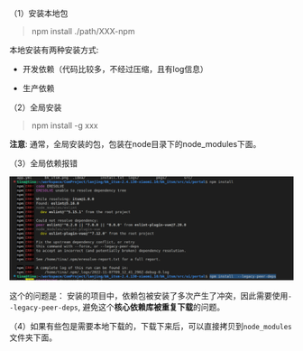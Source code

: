 （1）安装本地包

> npm install ./path/XXX-npm

本地安装有两种安装方式:

- 开发依赖（代码比较多，不经过压缩，且有log信息）

- 生产依赖

（2）全局安装

> npm install -g xxx

**注意**: 通常，全局安装的包，包装在node目录下的node_modules下面。

（3）全局依赖报错

![](../../assets/2022-11-07-17-17-15-image.png)

这个的问题是： 安装的项目中，依赖包被安装了多次产生了冲突，因此需要使用`--legacy-peer-deps`, 避免这个**核心依赖库被重复下载**的问题。

（4）如果有些包是需要本地下载的，下载下来后，可以直接拷贝到`node_modules`文件夹下面。


